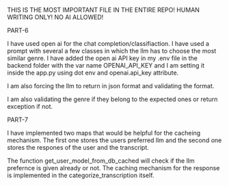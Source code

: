 THIS IS THE MOST IMPORTANT FILE IN THE ENTIRE REPO! HUMAN WRITING ONLY! NO AI ALLOWED!


PART-6

I have used open ai for the chat completion/classifiaction. I have used a prompt with several a few classes in which the 
llm has to choose the most similar genre. I have added the open ai API key in my .env file in the backend folder with the
var name OPENAI_API_KEY and I am setting it inside the app.py using dot env and openai.api_key attribute.

I am also forcing the llm to return in json format and validating the format.

I am also validating the genre if they belong to the expected ones or return exception if not.


PART-7

I have implemented two maps that would be helpful for the cacheing mechanism. The first one stores the users preferred llm
and the second one stores the respones of the user and the transcript. 

The function get_user_model_from_db_cached will check if the llm prefernce is given already or not. The caching mechanism for the
response is implemented in the categorize_transcription itself. 